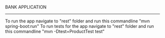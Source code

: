 BANK APPLICATION
***************************************************

To run the app navigate to "rest" folder and run this commandline "mvn spring-boot:run"
To run tests for the app navigate to "rest" folder and run this commandline "mvn -Dtest=ProductTest test"
